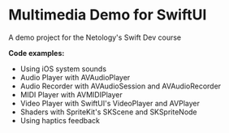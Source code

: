 # Multimedia Demo for SwiftUI
A demo project for the Netology's Swift Dev course

**Code examples:**
- Using iOS system sounds
- Audio Player with AVAudioPlayer
- Audio Recorder with AVAudioSession and AVAudioRecorder
- MIDI Player with AVMIDIPlayer
- Video Player with SwiftUI's VideoPlayer and AVPlayer
- Shaders with SpriteKit's SKScene and SKSpriteNode
- Using haptics feedback
